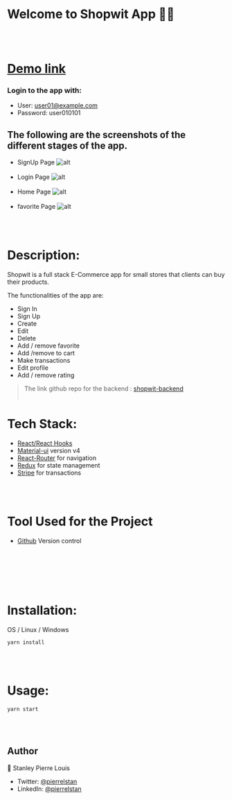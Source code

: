 # Welcome to Shopwit App 👋🏾
\
&nbsp;

# [Demo link ](https://pierrelstan.github.io/shopwitapp-frontend/#/shopwitapp-frontend/)

### Login to the app with:
- User: user01@example.com
- Password: user010101
## The following are the screenshots of the different stages of the app.

- SignUp Page
![alt](https://res.cloudinary.com/stanley/image/upload/v1638297322/RegisterPage_b325jv.png)
\
&nbsp;
- Login Page
![alt](https://res.cloudinary.com/stanley/image/upload/v1638297128/LoginPage_cohskx.png)
\
&nbsp;
- Home Page
![alt](https://res.cloudinary.com/stanley/image/upload/v1638297240/AuthHomePage_jiwsrf.png)
\
&nbsp;
- favorite Page
![alt](https://res.cloudinary.com/stanley/image/upload/v1638297184/FavoritesPage_adrwnb.png)

\
&nbsp;
# Description:
Shopwit is a full stack E-Commerce app for small stores that clients can buy their products.

The functionalities of the app are:
- Sign In
- Sign Up
- Create
- Edit
- Delete
- Add / remove favorite
- Add /remove to cart
- Make transactions
- Edit profile
- Add / remove rating

> The link github repo for the backend : [shopwit-backend](https://github.com/pierrelstan/shopwit-backend)
\
&nbsp;
# Tech Stack:
- [React/React Hooks](https://reactjs.org/
)
- [Material-ui](https://mui.com/) version v4
- [React-Router](https://v5.reactrouter.com/web/guides/quick-start) for navigation
- [Redux](https://redux.js.org/) for state management
- [Stripe](https://stripe.com/) for transactions

\
&nbsp;
# Tool Used for the Project
- [Github](https://github.com) Version control

\
&nbsp;



\
&nbsp;
# Installation:
OS / Linux / Windows

`yarn install`

\
&nbsp;

# Usage:
 `yarn start`

\
&nbsp;

## Author
👤 Stanley Pierre Louis

- Twitter: [@pierrelstan](https://twitter.com/pierrelStan)
- LinkedIn: [@pierrelstan](https://linkedin.com/in/pierre-louis-stanley-930110133)
